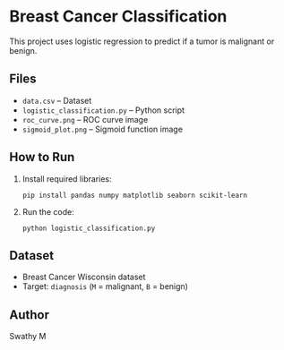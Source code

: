 # Breast Cancer Classification

This project uses logistic regression to predict if a tumor is malignant or benign.

## Files

- `data.csv` – Dataset  
- `logistic_classification.py` – Python script  
- `roc_curve.png` – ROC curve image  
- `sigmoid_plot.png` – Sigmoid function image  

## How to Run

1. Install required libraries:
   ```
   pip install pandas numpy matplotlib seaborn scikit-learn
   ```

2. Run the code:
   ```
   python logistic_classification.py
   ```

## Dataset

- Breast Cancer Wisconsin dataset  
- Target: `diagnosis` (`M` = malignant, `B` = benign)

## Author

Swathy M
